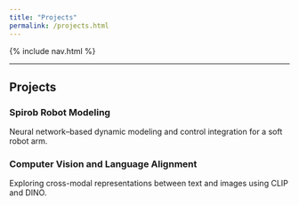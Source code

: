 ```yaml
---
title: "Projects"
permalink: /projects.html
---
```



<link rel="stylesheet" href="{{ '/assets/css/custom.css?v=5' | relative_url }}">

{% include nav.html %}


---
<section class="section-box">
  <h1>Projects</h1>
  <h3>Spirob Robot Modeling</h3>
  <p>Neural network–based dynamic modeling and control integration for a soft robot arm.</p>

  <h3>Computer Vision and Language Alignment</h3>
  <p>Exploring cross-modal representations between text and images using CLIP and DINO.</p>
</section>
